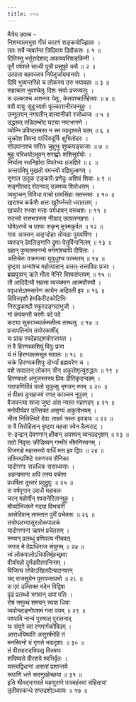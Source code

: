 ```yaml
---
title: ०१७
---
```

मैत्रेय उवाच -  
निशम्यात्मभुवा गीतं कारणं शङ्‌कयोज्झिताः ।  
ततः सर्वे न्यवर्तन्त त्रिदिवाय दिवौकसः ॥ १ ॥  
दितिस्तु भर्तुरादेशाद् अपत्यपरिशङ्‌किनी ।  
पूर्णे वर्षशते साध्वी पुत्रौ प्रसुषुवे यमौ ॥ २ ॥  
उत्पाता बहवस्तत्र निपेतुर्जायमानयोः ।  
दिवि भुव्यन्तरिक्षे च लोकस्य उरु भयावहाः ॥ ३ ॥  
सहाचला भुवश्चेलुः दिशः सर्वाः प्रजज्वलुः ।  
स उल्काश्च अशनयः पेतुः, केतवश्चार्तिहेतवः ॥ ४ ॥  
ववौ वायुः सुदुःस्पर्शः फूत्कारानीरयन्मुहुः ।  
उन्मूलयन् नगपतीन् वात्यानीको रजोध्वजः ॥ ५ ॥  
उद्धसत् तडिदम्भोद घटया नष्टभागणे ।  
व्योम्नि प्रविष्टतमसा न स्म व्यादृश्यते पदम् ॥ ६ ॥  
चुक्रोश विमना वार्धिरुदूर्मिः क्षुभितोदरः ।  
सोदपानाश्च सरितः चुक्षुभुः शुष्कपङ्‌कजाः ॥ ७ ॥  
मुहुः परिधयोऽभूवन् सराह्वोः शशिसूर्ययोः ।  
निर्घाता रथनिर्ह्रादा विवरेभ्यः प्रजज्ञिरे ॥ ८ ॥  
अन्तर्ग्रामेषु मुखतो वमन्त्यो वह्निमुल्बणम् ।  
सृगाल उलूक टङ्‌कारैः प्रणेदुः अशिवं शिवाः ॥ ९ ॥  
सङ्‌गीतवद् रोदनवद् उन्नमय्य शिरोधराम् ।  
व्यमुञ्चन् विविधा वाचो ग्रामसिंहाः ततस्ततः ॥ १० ॥  
खराश्च कर्कशैः क्षत्तः खुरैर्घ्नन्तो धरातलम् ।  
खार्कार रभसा मत्ताः पर्यधावन् वरूथशः ॥ ११ ॥  
रुदन्तो रासभत्रस्ता नीडाद् उदपतन्खगाः ।  
घोषेऽरण्ये च पशवः शकृन् मूत्रमकुर्वत ॥ १२ ॥  
गावः अत्रसन् असृग्दोहाः तोयदाः पूयवर्षिणः ।  
व्यरुदन् देवलिङ्‌गानि द्रुमाः पेतुर्विनानिलम् ॥ १३ ॥  
ग्रहान् पुण्यतमानन्ये भगणांश्चापि दीपिताः ।  
अतिचेरुः वक्रगत्या युयुधुश्च परस्परम् ॥ १४ ॥  
दृष्ट्वा अन्यांश्च महोत्पातान् अतत्-तत्त्वविदः प्रजाः ।  
ब्रह्मपुत्रान् ऋते भीता मेनिरे विश्वसंप्लवम् ॥ १५ ॥  
तौ आदिदैत्यौ सहसा व्यज्यमान आत्मपौरुषौ ।  
ववृधातेऽश्मसारेण कायेन अद्रिपती इव ॥ १६ ॥  
दिविस्पृशौ हेमकिरीटकोटिभिः  
निरुद्धकाष्ठौ स्फुरदङ्‌गदाभुजौ ।  
गां कंपयन्तौ चरणैः पदे पदे  
कट्या सुकाञ्च्यार्कमतीत्य तस्थतुः ॥ १७ ॥  
प्रजापतिर्नाम तयोरकार्षीद्  
यः प्राक् स्वदेहाद्यमयोरजायत ।  
तं वै हिरण्यकशिपुं विदुः प्रजा  
यं तं हिरण्याक्षमसूत साग्रतः ॥ १८ ॥  
चक्रे हिरण्यकशिपुः दोर्भ्यां ब्रह्मवरेण च ।  
वशे सपालान् लोकान् त्रीन् अकुतोमृत्युरुद्धतः ॥ १९ ॥  
हिरण्याक्षो अनुजस्तस्य प्रियः प्रीतिकृदन्वहम् ।  
गदापाणिर्दिवं यातो युयुत्सुः मृगयन् रणम् ॥ २० ॥  
तं वीक्ष्य दुःसहजवं रणत् काञ्चन नूपुरम् ।  
वैजयन्त्या स्रजा जुष्टं अंस न्यस्त महागदम् ॥ २१ ॥  
मनोवीर्यवर उत्सिक्तं असृण्यं अकुतोभयम् ।  
भीता निलिल्यिरे देवाः तार्क्ष्य त्रस्तः इवाहयः ॥ २२ ॥  
स वै तिरोहितान् दृष्ट्वा महसा स्वेन दैत्यराट् ।  
स-इन्द्रान् देवगणान् क्षीबान् अपश्यन् व्यनदद्भृशम् ॥ २३ ॥  
ततो निवृत्तः क्रीडिष्यन् गम्भीरं भीमनिस्वनम् ।  
विजगाहे महासत्त्वो वार्धिं मत्त इव द्विपः ॥ २४ ॥  
तस्मिन्प्रविष्टे वरुणस्य सैनिका  
यादोगणाः सन्नधियः ससाध्वसाः ।  
अहन्यमाना अपि तस्य वर्चसा  
प्रधर्षिता दूरतरं प्रदुद्रुवुः ॥ २५ ॥  
स वर्षपूगान् उदधौ महाबलः  
चरन् महोर्मीन् श्वसनेरितान्मुहुः ।  
मौर्व्याभिजघ्ने गदया विभावरीं  
आसेदिवान् तास्तात पुरीं प्रचेतसः ॥ २६ ॥  
तत्रोपलभ्यासुरलोकपालकं  
यादोगणानां ऋषभं प्रचेतसम् ।  
स्मयन् प्रलब्धुं प्रणिपत्य नीचवत्  
जगाद मे देह्यधिराज संयुगम् ॥ २७ ॥  
त्वं लोकपालोऽधिपतिर्बृहच्छ्रवा  
वीर्यापहो दुर्मदवीरमानिनाम् ।  
विजित्य लोकेऽखिलदैत्यदानवान्  
यद् राजसूयेन पुरायजत्प्रभो ॥ २८ ॥  
स एवं उत्सिक्त मदेन विद्विषा  
दृढं प्रलब्धो भगवान् अपां पतिः ।  
रोषं समुत्थं शमयन् स्वया धिया  
व्यवोचदङ्‌गोपशमं गता वयम् ॥ २९ ॥  
पश्यामि नान्यं पुरुषात् पुरातनाद्  
यः संयुगे त्वां रणमार्गकोविदम् ।  
आराधयिष्यति असुरर्षभेहि तं  
मनस्विनो यं गृणते भवादृशाः ॥ ३० ॥  
तं वीरमारादभिपद्य विस्मयः  
शयिष्यसे वीरशये श्वभिर्वृतः ।  
यस्त्वद्विधानां असतां प्रशान्तये  
रूपाणि धत्ते सदनुग्रहेच्छया ॥ ३१ ॥  
इति श्रीमद्‌भागवते महापुराणे पारमहंस्यां संहितायां  
तृतीयस्कन्धे सप्तदशोऽध्यायः ॥ १७ ॥